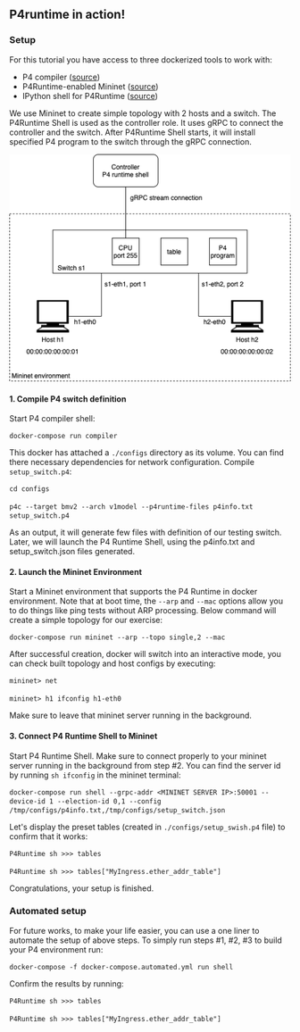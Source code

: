 ## P4runtime in action!

### Setup

For this tutorial you have access to three dockerized tools to work with:

* P4 compiler ([source](https://github.com/p4lang/p4c))
* P4Runtime-enabled Mininet ([source](https://github.com/opennetworkinglab/p4mn-docker))
* IPython shell for P4Runtime ([source](https://github.com/p4lang/p4runtime-shell))

We use Mininet to create simple topology with 2 hosts and a switch. The P4Runtime Shell is used as the controller role. It uses gRPC to connect the controller and the switch. After P4Runtime Shell starts, it will install specified P4 program to the switch through the gRPC connection.

![network](blobs/network-diagram.png)

#### 1. Compile P4 switch definition

Start P4 compiler shell:

```
docker-compose run compiler
```

This docker has attached a `./configs` directory as its volume. You can find there necessary dependencies for network configuration. Compile `setup_switch.p4`:

```
cd configs

p4c --target bmv2 --arch v1model --p4runtime-files p4info.txt setup_switch.p4 
```

As an output, it will generate few files with definition of our testing switch. Later, we will launch the P4 Runtime Shell, using the p4info.txt and setup_switch.json files generated.

#### 2. Launch the Mininet Environment

Start a Mininet environment that supports the P4 Runtime in docker environment. Note that at boot time, the `--arp` and `--mac` options allow you to do things like ping tests without ARP processing. Below command will create a simple topology for our exercise:

```
docker-compose run mininet --arp --topo single,2 --mac
```

After successful creation, docker will switch into an interactive mode, you can check built topology and host configs by executing:

```
mininet> net

mininet> h1 ifconfig h1-eth0
```

Make sure to leave that mininet server running in the background.

#### 3. Connect P4 Runtime Shell to Mininet

Start P4 Runtime Shell. Make sure to connect properly to your mininet server running in the background from step #2. You can find the server id by running `sh ifconfig` in the mininet terminal:

```
docker-compose run shell --grpc-addr <MININET SERVER IP>:50001 --device-id 1 --election-id 0,1 --config /tmp/configs/p4info.txt,/tmp/configs/setup_switch.json
```

Let's display the preset tables (created in `./configs/setup_swish.p4` file) to confirm that it works:

```
P4Runtime sh >>> tables 

P4Runtime sh >>> tables["MyIngress.ether_addr_table"] 
```

Congratulations, your setup is finished.

### Automated setup

For future works, to make your life easier, you can use a one liner to automate the setup of above steps. To simply run steps #1, #2, #3 to build your P4 environment run:

```
docker-compose -f docker-compose.automated.yml run shell
```

Confirm the results by running:

```
P4Runtime sh >>> tables 

P4Runtime sh >>> tables["MyIngress.ether_addr_table"] 
```
